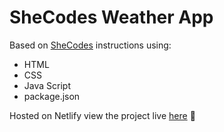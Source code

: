 # SheCodes Weather App

Based on [SheCodes](https://www.shecodes.io/workshops?gc_id=20485440392&h_ad_id=687450966627&gclid=Cj0KCQiAw6yuBhDrARIsACf94RXTQn7cIUx1PeIQIR65BkfqQ7h-QSBc2pitRsV9p-qJYrUlherpTHAaArRLEALw_wcB) instructions using:
* HTML
* CSS
* Java Script
* package.json

Hosted on Netlify view the project live [here](https://weather-app-patrycjacodes.netlify.app/) 👀
